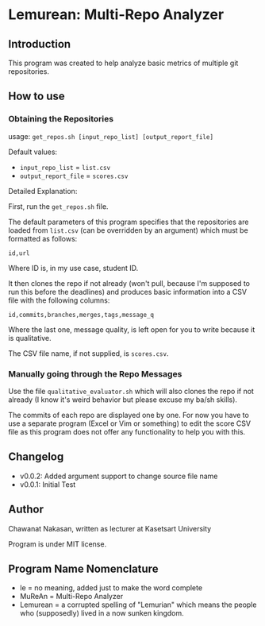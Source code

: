 # Lemurean: Multi-Repo Analyzer

## Introduction

This program was created to help analyze basic metrics of multiple git
repositories.

## How to use

### Obtaining the Repositories

usage: `get_repos.sh [input_repo_list] [output_report_file]`

Default values:

* `input_repo_list` = `list.csv`
* `output_report_file` = `scores.csv`

Detailed Explanation:

First, run the `get_repos.sh` file.

The default parameters of this program specifies that the repositories are
loaded from `list.csv` (can be overridden by an argument) which must be
formatted as follows:

`id,url`

Where ID is, in my use case, student ID.

It then clones the repo if not already (won't pull, because I'm supposed to run
this before the deadlines) and produces basic information into a CSV file with
the following columns:

`id,commits,branches,merges,tags,message_q`

Where the last one, message quality, is left open for you to write because it
is qualitative.

The CSV file name, if not supplied, is `scores.csv`.

### Manually going through the Repo Messages

Use the file `qualitative_evaluator.sh` which will also clones the repo if not
already (I know it's weird behavior but please excuse my ba/sh skills).

The commits of each repo are displayed one by one. For now you have to use
a separate program (Excel or Vim or something) to edit the score CSV file as
this program does not offer any functionality to help you with this.

## Changelog

* v0.0.2: Added argument support to change source file name
* v0.0.1: Initial Test

## Author

Chawanat Nakasan, written as lecturer at Kasetsart University

Program is under MIT license.

## Program Name Nomenclature

* le = no meaning, added just to make the word complete
* MuReAn = Multi-Repo Analyzer
* Lemurean = a corrupted spelling of "Lemurian" which means the people who
  (supposedly) lived in a now sunken kingdom.
